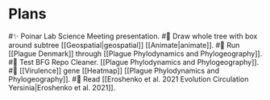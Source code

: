 # Plans

#✨ Poinar Lab Science Meeting presentation.
#🚂 Draw whole tree with box around subtree [[Geospatial|geospatial]] [[Animate|animate]].
#🚂 Run [[Plague Denmark]] through [[Plague Phylodynamics and Phylogeography]].
#🚂 Test BFG Repo Cleaner. [[Plague Phylodynamics and Phylogeography]].
#🚂 [[Virulence]] gene [[Heatmap]] [[Plague Phylodynamics and Phylogeography]].
#🚂 Read [[Eroshenko et al. 2021 Evolution Circulation Yersinia|Eroshenko et al. 2021]].

